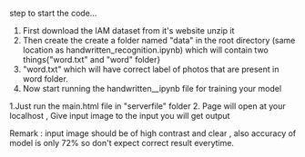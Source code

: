 step to start the code...

<!-- IF YOU WANT TO TRAIN BY YOURSELF -->
1. First download the IAM dataset from it's website unzip it
2. Then create the create a folder named "data" in the root directory (same location as handwritten_recognition.ipynb) which will contain two things{"word.txt" and "word" folder} 
3. "word.txt" which will have correct label of photos that are present in word folder.
4. Now start running the handwritten__ipynb file for training your model


<!-- IF YOU WANT TO USE PRE TRAINED MODEL -->
1.Just run the main.html file in "serverfile" folder 
2. Page will open at your localhost , Give input image to the input you will get output


Remark  : input image should be of high contrast and clear , also accuracy of model is only 72% so don't expect correct result everytime.